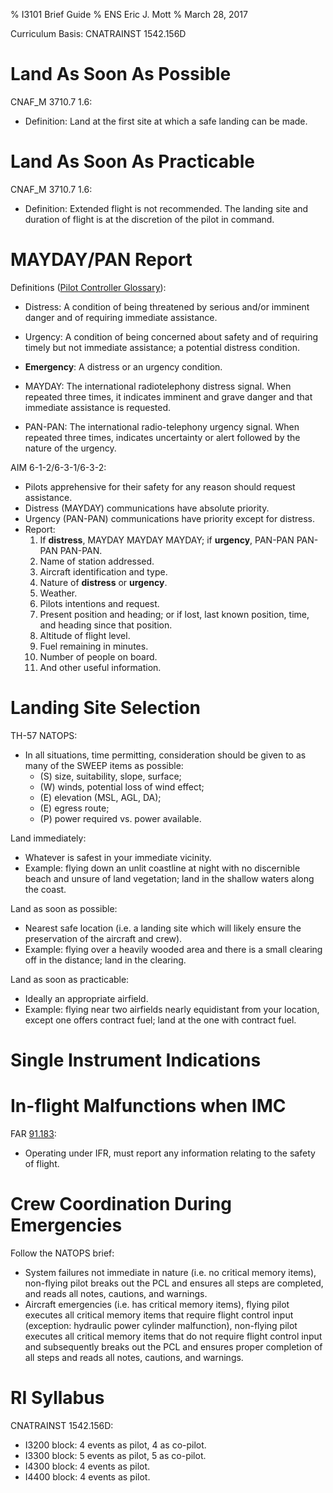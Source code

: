 % I3101 Brief Guide
% ENS Eric J. Mott
% March 28, 2017

Curriculum Basis: CNATRAINST 1542.156D

Land As Soon As Possible
========================

CNAF_M 3710.7 1.6:

- Definition: Land at the first site at which a safe landing can be made.

Land As Soon As Practicable
===========================

CNAF_M 3710.7 1.6:

- Definition: Extended flight is not recommended. The landing site and duration
  of flight is at the discretion of the pilot in command.

MAYDAY/PAN Report
=================

Definitions ([Pilot Controller Glossary][1]):

- Distress: A condition of being threatened by serious and/or imminent danger
  and of requiring immediate assistance.

- Urgency: A condition of being concerned about safety and of requiring timely
  but not immediate assistance; a potential distress condition.

- **Emergency**: A distress or an urgency condition.

- MAYDAY: The international radiotelephony distress signal. When repeated three
  times, it indicates imminent and grave danger and that immediate assistance is
  requested.

- PAN-PAN: The international radio-telephony urgency signal. When repeated three
  times, indicates uncertainty or alert followed by the nature of the urgency.

AIM 6-1-2/6-3-1/6-3-2:

- Pilots apprehensive for their safety for any reason should request assistance.
- Distress (MAYDAY) communications have absolute priority.
- Urgency (PAN-PAN) communications have priority except for distress.
- Report:
  1. If **distress**, MAYDAY MAYDAY MAYDAY; if **urgency**, PAN-PAN PAN-PAN PAN-PAN.
  2. Name of station addressed.
  3. Aircraft identification and type.
  4. Nature of **distress** or **urgency**.
  5. Weather.
  6. Pilots intentions and request.
  7. Present position and heading; or if lost, last known position, time, and
     heading since that position.
  8. Altitude of flight level.
  9. Fuel remaining in minutes.
  10. Number of people on board.
  11. And other useful information.

[1]: https://www.faa.gov/air_traffic/publications/media/pcg.pdf

Landing Site Selection
======================

TH-57 NATOPS:

- In all situations, time permitting, consideration should be given to as many
  of the SWEEP items as possible:
  - (S) size, suitability, slope, surface;
  - (W) winds, potential loss of wind effect;
  - (E) elevation (MSL, AGL, DA);
  - (E) egress route;
  - (P) power required vs. power available.

Land immediately:
- Whatever is safest in your immediate vicinity.
- Example: flying down an unlit coastline at night with no discernible
  beach and unsure of land vegetation; land in the shallow waters along the
  coast.

Land as soon as possible:
- Nearest safe location (i.e. a landing site which will likely ensure the
  preservation of the aircraft and crew).
- Example: flying over a heavily wooded area and there is a small clearing off
  in the distance; land in the clearing.

Land as soon as practicable:
- Ideally an appropriate airfield.
- Example: flying near two airfields nearly equidistant from your location,
  except one offers contract fuel; land at the one with contract fuel.

Single Instrument Indications
=============================

In-flight Malfunctions when IMC
===============================

FAR [91.183][2]:

- Operating under IFR, must report any information relating to the safety of
  flight.

[2]:https://www.ecfr.gov/cgi-bin/text-idx?node=pt14.2.91&rgn=div5#se14.2.91_1183

Crew Coordination During Emergencies
====================================

Follow the NATOPS brief:
- System failures not immediate in nature (i.e. no critical memory items),
  non-flying pilot breaks out the PCL and ensures all steps are completed,
  and reads all notes, cautions, and warnings.
- Aircraft emergencies (i.e. has critical memory items), flying pilot executes
  all critical memory items that require flight control input (exception:
  hydraulic power cylinder malfunction), non-flying pilot executes all critical
  memory items that do not require flight control input and subsequently breaks
  out the PCL and ensures proper completion of all steps and reads all notes,
  cautions, and warnings.

RI Syllabus
===========

CNATRAINST 1542.156D:

- I3200 block: 4 events as pilot, 4 as co-pilot.
- I3300 block: 5 events as pilot, 5 as co-pilot.
- I4300 block: 4 events as pilot.
- I4400 block: 4 events as pilot.
